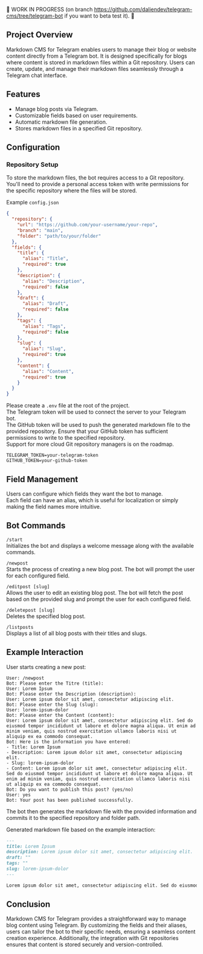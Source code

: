 🚧 WORK IN PROGRESS (on branch https://github.com/daliendev/telegram-cms/tree/telegram-bot if you want to beta test it). 🚧     

## Project Overview
Markdown CMS for Telegram enables users to manage their blog or website content directly from a Telegram bot. It is designed specifically for blogs where content is stored in markdown files within a Git repository. Users can create, update, and manage their markdown files seamlessly through a Telegram chat interface.

## Features
- Manage blog posts via Telegram.
- Customizable fields based on user requirements.
- Automatic markdown file generation.
- Stores markdown files in a specified Git repository.
     
## Configuration

### Repository Setup   
To store the markdown files, the bot requires access to a Git repository.    
You'll need to provide a personal access token with write permissions for the specific repository where the files will be stored.

Example `config.json`
```json
{
  "repository": {
    "url": "https://github.com/your-username/your-repo",
    "branch": "main",
    "folder": "path/to/your/folder"
  },
  "fields": {
    "title": {
      "alias": "Title",
      "required": true
    },
    "description": {
      "alias": "Description",
      "required": false
    },
    "draft": {
      "alias": "Draft",
      "required": false
    },
    "tags": {
      "alias": "Tags",
      "required": false
    },
    "slug": {
      "alias": "Slug",
      "required": true
    },
    "content": {
      "alias": "Content",
      "required": true
    }
  }
}
```

Please create a `.env` file at the root of the project.    
The Telegram token will be used to connect the server to your Telegram bot.      
The GitHub token will be used to push the generated markdown file to the provided repository. Ensure that your GitHub token has sufficient permissions to write to the specified repository.    
Support for more cloud Git repository managers is on the roadmap.     

```
TELEGRAM_TOKEN=your-telegram-token
GITHUB_TOKEN=your-github-token
```

## Field Management
Users can configure which fields they want the bot to manage.    
Each field can have an alias, which is useful for localization or simply making the field names more intuitive.

## Bot Commands
`/start`   
Initializes the bot and displays a welcome message along with the available commands.

`/newpost`    
Starts the process of creating a new blog post. The bot will prompt the user for each configured field.

`/editpost [slug]`    
Allows the user to edit an existing blog post. The bot will fetch the post based on the provided slug and prompt the user for each configured field.

`/deletepost [slug]`    
Deletes the specified blog post.

`/listposts`      
Displays a list of all blog posts with their titles and slugs.

## Example Interaction
User starts creating a new post:

```
User: /newpost
Bot: Please enter the Titre (title):
User: Lorem Ipsum
Bot: Please enter the Description (description):
User: Lorem ipsum dolor sit amet, consectetur adipiscing elit.
Bot: Please enter the Slug (slug):
User: lorem-ipsum-dolor
Bot: Please enter the Content (content):
User: Lorem ipsum dolor sit amet, consectetur adipiscing elit. Sed do eiusmod tempor incididunt ut labore et dolore magna aliqua. Ut enim ad minim veniam, quis nostrud exercitation ullamco laboris nisi ut aliquip ex ea commodo consequat.
Bot: Here is the information you have entered:
- Title: Lorem Ipsum
- Description: Lorem ipsum dolor sit amet, consectetur adipiscing elit.
- Slug: lorem-ipsum-dolor
- Content: Lorem ipsum dolor sit amet, consectetur adipiscing elit. Sed do eiusmod tempor incididunt ut labore et dolore magna aliqua. Ut enim ad minim veniam, quis nostrud exercitation ullamco laboris nisi ut aliquip ex ea commodo consequat.
Bot: Do you want to publish this post? (yes/no)
User: yes
Bot: Your post has been published successfully.
```
The bot then generates the markdown file with the provided information and commits it to the specified repository and folder path.

Generated markdown file based on the example interaction:
```md
---
title: Lorem Ipsum
description: Lorem ipsum dolor sit amet, consectetur adipiscing elit.
draft: ""
tags: ""
slug: lorem-ipsum-dolor
---

Lorem ipsum dolor sit amet, consectetur adipiscing elit. Sed do eiusmod tempor incididunt ut labore et dolore magna aliqua. Ut enim ad minim veniam, quis nostrud exercitation ullamco laboris nisi ut aliquip ex ea commodo consequat.
```

## Conclusion
Markdown CMS for Telegram provides a straightforward way to manage blog content using Telegram. By customizing the fields and their aliases, users can tailor the bot to their specific needs, ensuring a seamless content creation experience. Additionally, the integration with Git repositories ensures that content is stored securely and version-controlled.
